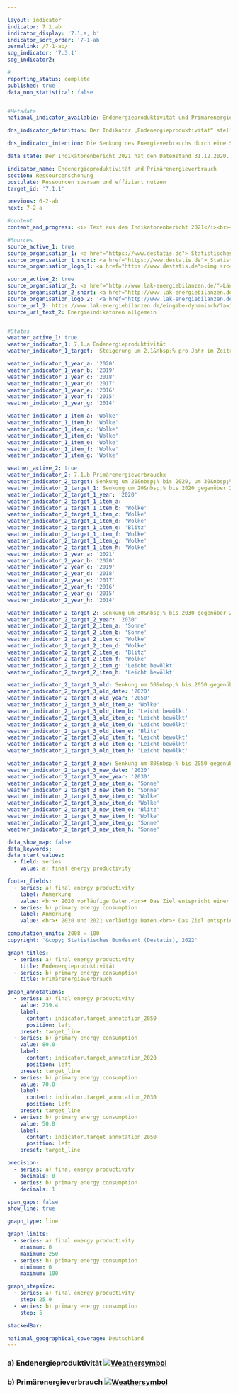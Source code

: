 ```yaml
---

layout: indicator       
indicator: 7.1.ab    
indicator_display: '7.1.a, b'    
indicator_sort_order: '7-1-ab'    
permalink: /7-1-ab/    
sdg_indicator: '7.3.1'    
sdg_indicator2:     

#    
reporting_status: complete    
published: true    
data_non_statistical: false    


#Metadata    
national_indicator_available: Endenergieproduktivität und Primärenergieverbrauch    

dns_indicator_definition: Der Indikator „Endenergieproduktivität“ stellt die Entwicklung der Wertschöpfung je eingesetzter Einheit Endenergie dar. Der Begriff „Endenergie“ bezieht sich dabei auf den Teil der Energie, der energetisch als thermische oder elektrische Energie zur Herstellung von Gütern oder zur Nutzung in den privaten Haushalten zur Verfügung steht.<br><br>Der Indikator „Primärenergieverbrauch“ gibt an, wie viel Energie in einem Land einerseits in den Energiesektoren zur Umwandlung, sowie andererseits in der Produktion, den privaten Haushalten und im Verkehr verbraucht wurde.<br><br>    

dns_indicator_intention: Die Senkung des Energieverbrauchs durch eine Steigerung der Energieeffizienz ist neben dem Ausbau erneuerbarer Energien die zweite tragende Säule der Energiewende. Ziel ist es mit möglichst wenig Energie, viel wirtschaftliche Leistung zu erreichen. Energieeinsparung schont Klima und Umwelt, trägt zur Verbesserung der Versorgungssicherheit und zur Wettbewerbsfähigkeit der Industrie bei.<br><br>Dem Energiekonzept der Bundesregierung zufolge soll die Endenergieproduktivität in den Jahren 2008 bis 2050 jährlich um 2,1&nbsp;% erhöht werden. Gleichzeitig soll sich der Primärenergieverbrauch bis 2020 um 20&nbsp;%, bis 2030 um 30&nbsp;% und bis 2050 um 50&nbsp;% gegenüber dem Jahr 2008 verringern.    

data_state: Der Indikatorenbericht 2021 hat den Datenstand 31.12.2020. Die Daten auf der DNS-Online Plattform werden regelmäßig aktualisiert, sodass online aktuellere Daten verfügbar sein können als im Indikatorenbericht 2021 veröffentlicht.    

indicator_name: Endenergieproduktivität und Primärenergieverbrauch    
section: Ressourcenschonung    
postulate: Ressourcen sparsam und effizient nutzen    
target_id: '7.1.1'    

previous: 6-2-ab    
next: 7-2-a    

#content    
content_and_progress: <i> Text aus dem Indikatorenbericht 2021</i><br><br>Endenergie- und Primärenergieverbrauch sind direkt miteinander verbunden. Der Endenergieverbrauch ergibt sich aus dem Primärenergieverbrauch abzüglich der Summe aus Umwandlungs-, Fackel- und Leitungsverlusten sowie der statistischen Differenz.<br><br>Der Primärenergieverbrauch ist die Summe aus den im Inland gewonnenen Primärenergieträgern, Vorratsentnahmen und sämtlichen importierten Energieträgern abzüglich der Bevorratung, Energieexporte und Hochseebunkerungen. Wesentliche Grundlage für die Berechnung des Energieverbrauchs sind die Daten der Energiebilanzen der Arbeitsgemeinschaft Energiebilanzen (AGEB), welche um Daten aus weiteren Quellen ergänzt werden.<br><br>Die Endenergieproduktivität gibt an, wie hoch die Wertschöpfung je eingesetzter Einheit Endenergie ist. Sie stellt ein Maß für die Energieeffizienz bei der Herstellung von Gütern und im Energieeinsatz der privaten Haushalte dar. Einschätzungen zur Energieeffizienz in den Umwandlungsbereichen (Wirkungsgrad der Kraftwerke) oder in der Energieübertragung und -speicherung (Beseitigung von Leckagen, bessere Wärmedämmung usw.) lassen sich anhand des Indikators jedoch nicht direkt ableiten.<br><br>Die Endenergieproduktivität hat sich nach vorläufigen Ergebnissen im Zeitraum 2008 bis 2019 um 15,4&nbsp;% erhöht, was einem durchschnittlichen jährlichen Anstieg von rund 1,4&nbsp;% entspricht. Somit wird das Ziel eines jährlichen Anstieges von durchschnittlich 2,1&nbsp;% bis 2050 zum jetzigen Zeitpunkt noch nicht erreicht. Gegenüber dem Vorjahr ist die Energieproduktivität im Jahr 2019 um 0,6 Prozentpunkte gesunken.<br><br>Der Primärenergieverbrauch ist im Jahr 2019 gegenüber dem Vorjahr gesunken. Im gesamten Zeitraum von 2008 bis 2019 wurde der Primärenergieverbrauch nach vorläufigen Ergebnissen um 11,1&nbsp;% reduziert. Bei gleichbleibender Entwicklung wie in den vergangenen Jahren würde der Zielwert im Jahr 2020 somit nicht erreicht.    

#Sources    
source_active_1: true                    
source_organisation_1: <a href="https://www.destatis.de"> Statistisches Bundesamt </a>
source_organisation_1_short: <a href="https://www.destatis.de"> Statistisches Bundesamt (Destatis) </a>
source_organisation_logo_1: <a href="https://www.destatis.de"><img src="https://g205sdgs.github.io/sdg-indicators/public/OrgImgDe/destatis.png" alt="Logo destatis" style="height:60px; width:148px"/></a>

source_active_2: true                    
source_organisation_2: <a href="http://www.lak-energiebilanzen.de/">Länderarbeitskreis Energiebilanzen</a>
source_organisation_2_short: <a href="http://www.lak-energiebilanzen.de/">Länderarbeitskreis (LAK) Energiebilanzen</a>                
source_organisation_logo_2: '<a href="http://www.lak-energiebilanzen.de/"><img src="https://g205sdgs.github.io/sdg-indicators/public/logos/lakeb.png" alt=" Länderarbeitskreis (LAK) Energiebilanzen" title="Klicken Sie hier um zu der Homepage der Organisation zu gelangen" style="border: transparent"/></a>'
source_url_2: https://www.lak-energiebilanzen.de/eingabe-dynamisch/?a=i100                        
source_url_text_2: Energieindikatoren allgemein                        


#Status    
weather_active_1: true
weather_indicator_1: 7.1.a Endenergieproduktivität
weather_indicator_1_target:  Steigerung um 2,1&nbsp;% pro Jahr im Zeitraum von 2008 &minus; 2050

weather_indicator_1_year_a: '2020'
weather_indicator_1_year_b: '2019'  
weather_indicator_1_year_c: '2018'
weather_indicator_1_year_d: '2017'
weather_indicator_1_year_e: '2016'
weather_indicator_1_year_f: '2015'
weather_indicator_1_year_g: '2014'  

weather_indicator_1_item_a: 'Wolke'
weather_indicator_1_item_b: 'Wolke'                           
weather_indicator_1_item_c: 'Wolke'                           
weather_indicator_1_item_d: 'Wolke'                           
weather_indicator_1_item_e: 'Wolke'                          
weather_indicator_1_item_f: 'Wolke'                           
weather_indicator_1_item_g: 'Wolke'

weather_active_2: true
weather_indicator_2: 7.1.b Primärenergieverbrauchx
weather_indicator_2_target: Senkung um 20&nbsp;% bis 2020, um 30&nbsp;% bis 2030 und um 50&nbsp;% bis 2050 jeweils gegenüber 2008
weather_indicator_2_target_1: Senkung um 20&nbsp;% bis 2020 gegenüber 2008
weather_indicator_2_target_1_year: '2020'
weather_indicator_2_target_1_item_a:
weather_indicator_2_target_1_item_b: 'Wolke'
weather_indicator_2_target_1_item_c: 'Wolke'
weather_indicator_2_target_1_item_d: 'Wolke'
weather_indicator_2_target_1_item_e: 'Blitz'
weather_indicator_2_target_1_item_f: 'Wolke'
weather_indicator_2_target_1_item_g: 'Wolke'
weather_indicator_2_target_1_item_h: 'Wolke'
weather_indicator_2_year_a: '2021'
weather_indicator_2_year_b: '2020'
weather_indicator_2_year_c: '2019'
weather_indicator_2_year_d: '2018'
weather_indicator_2_year_e: '2017'
weather_indicator_2_year_f: '2016'
weather_indicator_2_year_g: '2015'
weather_indicator_2_year_h: '2014'

weather_indicator_2_target_2: Senkung um 30&nbsp;% bis 2030 gegenüber 2008
weather_indicator_2_target_2_year: '2030'
weather_indicator_2_target_2_item_a: 'Sonne'
weather_indicator_2_target_2_item_b: 'Sonne'
weather_indicator_2_target_2_item_c: 'Wolke'
weather_indicator_2_target_2_item_d: 'Wolke'
weather_indicator_2_target_2_item_e: 'Blitz'
weather_indicator_2_target_2_item_f: 'Wolke'
weather_indicator_2_target_2_item_g: 'Leicht bewölkt'
weather_indicator_2_target_2_item_h: 'Leicht bewölkt'

weather_indicator_2_target_3_old: Senkung um 50&nbsp;% bis 2050 gegenüber 2008
weather_indicator_2_target_3_old_date: '2020'
weather_indicator_2_target_3_old_year: '2050'
weather_indicator_2_target_3_old_item_a: 'Wolke'
weather_indicator_2_target_3_old_item_b: 'Leicht bewölkt'
weather_indicator_2_target_3_old_item_c: 'Leicht bewölkt'
weather_indicator_2_target_3_old_item_d: 'Leicht bewölkt'
weather_indicator_2_target_3_old_item_e: 'Blitz'
weather_indicator_2_target_3_old_item_f: 'Leicht bewölkt'
weather_indicator_2_target_3_old_item_g: 'Leicht bewölkt'
weather_indicator_2_target_3_old_item_h: 'Leicht bewölkt'  

weather_indicator_2_target_3_new: Senkung um 80&nbsp;% bis 2050 gegenüber 2008
weather_indicator_2_target_3_new_date: '2020'
weather_indicator_2_target_3_new_year: '2030'
weather_indicator_2_target_3_new_item_a: 'Sonne'
weather_indicator_2_target_3_new_item_b: 'Sonne'
weather_indicator_2_target_3_new_item_c: 'Wolke'
weather_indicator_2_target_3_new_item_d: 'Wolke'
weather_indicator_2_target_3_new_item_e: 'Blitz'
weather_indicator_2_target_3_new_item_f: 'Wolke'
weather_indicator_2_target_3_new_item_g: 'Sonne'
weather_indicator_2_target_3_new_item_h: 'Sonne'

data_show_map: false    
data_keywords:    
data_start_values:    
  - field: series
    value: a) final energy productivity

footer_fields:
  - series: a) final energy productivity
    label: Anmerkung
    value: <br>• 2020 vorläufige Daten.<br>• Das Ziel entspricht einer Steigerung der Endenergieproduktivität um jährlich 2,1% gegenüber 2008 bis 2050 (Energiekonzept der Bundesregierung).
  - series: b) primary energy consumption
    label: Anmerkung
    value: <br>• 2020 und 2021 vorläufige Daten.<br>• Das Ziel entspricht einer Senkung des Primärenergieverbrauchs um 20&nbsp;% gegenüber 2008 bis 2020, um 30&nbsp;% bis 2030 bzw. um 50&nbsp;% gegenüber 2008 bis 2050 (Energiekonzept der Bundesregierung).  

computation_units: 2008 = 100    
copyright: '&copy; Statistisches Bundesamt (Destatis), 2022'

graph_titles:
  - series: a) final energy productivity
    title: Endenergieproduktivität
  - series: b) primary energy consumption
    title: Primärenergieverbrauch

graph_annotations:
  - series: a) final energy productivity
    value: 239.4
    label:
      content: indicator.target_annotation_2050
      position: left
    preset: target_line
  - series: b) primary energy consumption
    value: 80.0
    label:
      content: indicator.target_annotation_2020
      position: left
    preset: target_line
  - series: b) primary energy consumption
    value: 70.0
    label:
      content: indicator.target_annotation_2030
      position: left
    preset: target_line
  - series: b) primary energy consumption
    value: 50.0
    label:
      content: indicator.target_annotation_2050
      position: left
    preset: target_line

precision:
  - series: a) final energy productivity
    decimals: 0
  - series: b) primary energy consumption
    decimals: 1

span_gaps: false
show_line: true

graph_type: line

graph_limits:
  - series: a) final energy productivity
    minimum: 0
    maximum: 250  
  - series: b) primary energy consumption
    minimum: 0
    maximum: 100

graph_stepsize:
  - series: a) final energy productivity
    step: 25.0
  - series: b) primary energy consumption
    step: 5

stackedBar:     

national_geographical_coverage: Deutschland    
---    
```

<div>
  <div class="my-header">
    <h3>a) Endenergieproduktivität
      <a href="https://sustainabledevelopment-deutschland.github.io/status/"><img src="https://g205sdgs.github.io/sdg-indicators/public/Wettersymbole/Wolke.png" title="Der Indikator ist 'off track'. Er entwickelt sich zwar in die gewünschte Richtung, bei Fortsetzung der Entwicklung wird das Ziel aber deutlich verfehlt." alt="Weathersymbol" />
      </a>
    </h3>
  </div>
  <div class="my-header-note">
  </div>
</div>
<div>
  <div class="my-header">
    <h3>b) Primärenergieverbrauch
      <a href="https://sustainabledevelopment-deutschland.github.io/status/"><img src="https://g205sdgs.github.io/sdg-indicators/public/Wettersymbole/Sonne.png" title="Der Indikator ist 'on track'." alt="Weathersymbol" />
      </a>
    </h3>
  </div>
  <div class="my-header-note">
  </div>
</div>
